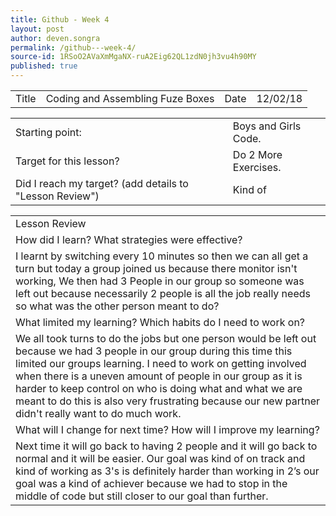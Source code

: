 ```yaml
---
title: Github - Week 4
layout: post
author: deven.songra
permalink: /github---week-4/
source-id: 1RSoO2AVaXmMgaNX-ruA2Eig62QL1zdN0jh3vu4h90MY
published: true
---
```

<table>
  <tr>
    <td>Title</td>
    <td>Coding and Assembling Fuze Boxes</td>
    <td>Date</td>
    <td>12/02/18</td>
  </tr>
</table>


<table>
  <tr>
    <td>Starting point:</td>
    <td>Boys and Girls Code.</td>
  </tr>
  <tr>
    <td>Target for this lesson?</td>
    <td>Do 2 More Exercises.</td>
  </tr>
  <tr>
    <td>Did I reach my target? 
(add details to "Lesson Review")</td>
    <td> Kind of </td>
  </tr>
</table>


<table>
  <tr>
    <td>Lesson Review</td>
  </tr>
  <tr>
    <td>How did I learn? What strategies were effective? </td>
  </tr>
  <tr>
    <td>I learnt by switching every 10 minutes so then we can all get a turn but today a group joined us because there monitor isn't working, We then had 3 People in our group so someone was left out because necessarily 2 people is all the job really needs so what was the other person meant to do? </td>
  </tr>
  <tr>
    <td>What limited my learning? Which habits do I need to work on? </td>
  </tr>
  <tr>
    <td>We all took turns to do the jobs but one person would be left out because we had 3 people in our group during this time this limited our groups learning. I need to work on getting involved when there is a uneven amount of people in our group as it is harder to keep control on who is doing what and what we are meant to do this is also very frustrating because our new partner didn't really want to do much work.</td>
  </tr>
  <tr>
    <td>What will I change for next time? How will I improve my learning?</td>
  </tr>
  <tr>
    <td>Next time it will go back to having 2 people and it will go back to normal and it will be easier. Our goal was kind of on track and kind of working as 3's is definitely harder than working in 2’s our goal was a kind of achiever because we had to stop in the middle of code but still closer to our goal than further.</td>
  </tr>
</table>


